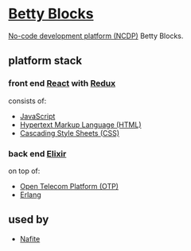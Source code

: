 # [Betty Blocks](https://www.bettyblocks.com/)

[No-code development platform (NCDP)](https://en.wikipedia.org/wiki/No-code_development_platform) Betty Blocks.

## platform stack

### front end [React](https://reactjs.org/) with [Redux](https://redux.js.org/)

consists of:
- [JavaScript](https://en.wikipedia.org/wiki/JavaScript)
- [Hypertext Markup Language (HTML)](https://en.wikipedia.org/wiki/HTML)
- [Cascading Style Sheets (CSS)](https://en.wikipedia.org/wiki/Cascading_Style_Sheets)

### back end [Elixir](https://elixir-lang.org)

on top of:
- [Open Telecom Platform (OTP)](https://en.wikipedia.org/wiki/Open_Telecom_Platform)
- [Erlang](https://erlang.org)

## used by

- [Nafite](https://nafite.com/)